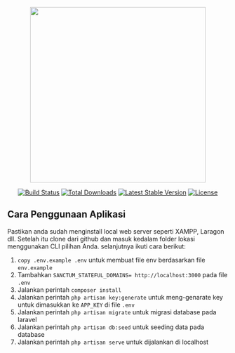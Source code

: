 <p align="center"><a href="https://laravel.com" target="_blank"><img src="https://raw.githubusercontent.com/laravel/art/master/logo-lockup/5%20SVG/2%20CMYK/1%20Full%20Color/laravel-logolockup-cmyk-red.svg" width="400"></a></p>

<p align="center">
<a href="https://travis-ci.org/laravel/framework"><img src="https://travis-ci.org/laravel/framework.svg" alt="Build Status"></a>
<a href="https://packagist.org/packages/laravel/framework"><img src="https://img.shields.io/packagist/dt/laravel/framework" alt="Total Downloads"></a>
<a href="https://packagist.org/packages/laravel/framework"><img src="https://img.shields.io/packagist/v/laravel/framework" alt="Latest Stable Version"></a>
<a href="https://packagist.org/packages/laravel/framework"><img src="https://img.shields.io/packagist/l/laravel/framework" alt="License"></a>
</p>

## Cara Penggunaan Aplikasi

 Pastikan anda sudah menginstall local web server seperti XAMPP, Laragon dll. Setelah itu clone dari github dan masuk kedalam folder lokasi menggunakan CLI pilihan Anda. selanjutnya ikuti cara berikut: 

 1. `copy .env.example .env` untuk membuat file env berdasarkan file `env.example`
 2. Tambahkan `SANCTUM_STATEFUL_DOMAINS= http://localhost:3000` pada file `.env`
 3. Jalankan perintah `composer install`
 4. Jalankan perintah `php artisan key:generate` untuk meng-genarate key untuk dimasukkan ke `APP_KEY` di file `.env`
 5. Jalankan perintah `php artisan migrate` untuk migrasi database pada laravel
 6. Jalankan perintah `php artisan db:seed` untuk seeding data pada database
 7. Jalankan perintah `php artisan serve` untuk dijalankan di localhost

